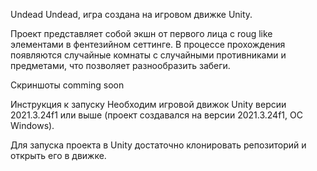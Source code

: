Undead
Undead, игра создана на игровом движке Unity. 

Проект представляет собой экшн от первого лица с roug like элементами в фентезийном сеттинге.
В процессе прохождения появляются случайные комнаты с случайными противниками и предметами, что позволяет разнообразить забеги. 

Скриншоты
comming soon

Инструкция к запуску
Необходим игровой движок Unity версии 2021.3.24f1 или выше (проект создавался на версии 2021.3.24f1, ОС Windows).

Для запуска проекта в Unity достаточно клонировать репозиторий и открыть его в движке.